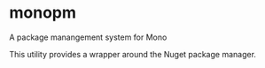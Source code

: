 # monopm
A package manangement system for Mono

This utility provides a wrapper around the Nuget package manager.
